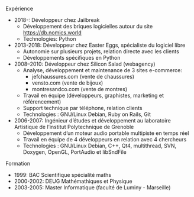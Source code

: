 Expérience

- 2018-: Développeur chez Jailbreak
    - Développement des briques logicielles autour du site https://db.nomics.world
    - Technologies: Python
- 2013-2018: Développeur chez Easter Eggs, spécialiste du logiciel libre
    - Autonomie sur plusieurs projets, relation directe avec les clients
    - Développements spécifiques en Python
- 2008–2010: Développeur chez Silicon Salad (webagency)
    - Analyse, développement et maintenance de 3 sites e-commerce:
        - jefchaussures.com (vente de chaussures)
        - vensto.com (vente de bijoux)
        - montresandco.com (vente de montres)
    - Travail en équipe (développeurs, graphistes, marketing et référencement)
    - Support technique par téléphone, relation clients
    - Technologies : GNU/Linux Debian, Ruby on Rails, Git
- 2006-2007: Ingénieur d’études et développement au laboratoire Artistique de l’institut Polytechnique de Grenoble
    - Développement d’un moteur audio portable multipiste en temps réel
    - Travail en équipe de 4 développeurs en relation avec 4 chercheurs
    - Technologies : GNU/Linux Debian, C++, Qt4, multithread, SVN, Doxygen, OpenGL, PortAudio et libSndFile

Formation

- 1999: BAC Scientifique spécialité maths
- 2000-2002: DEUG Mathémathiques et Physique
- 2003-2005: Master Informatique (faculté de Luminy - Marseille)
